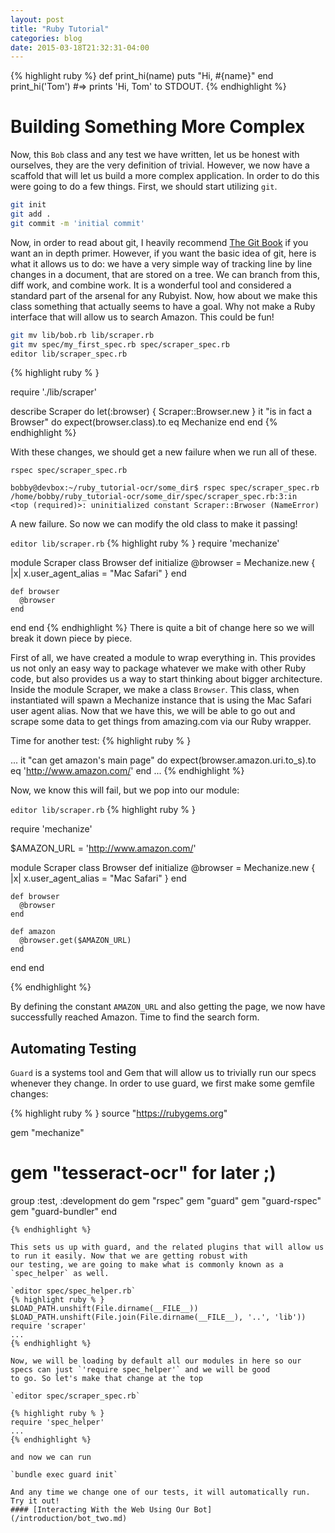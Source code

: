 ```yaml
---
layout: post
title: "Ruby Tutorial"
categories: blog
date: 2015-03-18T21:32:31-04:00
---
```


{% highlight ruby %}
def print_hi(name)
  puts "Hi, #{name}"
end
print_hi('Tom')
#=> prints 'Hi, Tom' to STDOUT.
{% endhighlight %}


# Building Something More Complex

Now, this `Bob` class and any test we have written, let us be honest with ourselves, they are the
very definition of trivial. However, we now have a scaffold that will let us build a more complex
application. In order to do this were going to do a few things. First, we should start utilizing
`git`. 

~~~BASH
git init
git add .
git commit -m 'initial commit'
~~~

Now, in order to read about git, I heavily recommend [The Git Book](http://www.gitbook.com) if you want an in
depth primer. However, if you want the basic idea of git, here is what it allows us to do:
we have a very simple way of tracking line by line changes in a document, that are stored on a
tree. We can branch from this, diff work, and combine work. It is a wonderful tool and considered
a standard part of the arsenal for any Rubyist. Now, how about we make this class something
that actually seems to have a goal. Why not make a Ruby interface that will allow us to search
Amazon. This could be fun!

~~~BASH
git mv lib/bob.rb lib/scraper.rb
git mv spec/my_first_spec.rb spec/scraper_spec.rb
editor lib/scraper_spec.rb
~~~
{% highlight ruby % }

require './lib/scraper'

describe Scraper do
  let(:browser) { Scraper::Browser.new }
  it "is in fact a Browser" do
    expect(browser.class).to eq Mechanize
  end
end
{% endhighlight %}

With these changes, we should get a new failure when we run all of these.

`rspec spec/scraper_spec.rb`

~~~
bobby@devbox:~/ruby_tutorial-ocr/some_dir$ rspec spec/scraper_spec.rb 
/home/bobby/ruby_tutorial-ocr/some_dir/spec/scraper_spec.rb:3:in 
<top (required)>: uninitialized constant Scraper::Brwoser (NameError)

~~~

A new failure. So now we can modify the old class to make it passing!

`editor lib/scraper.rb`
{% highlight ruby % }
require 'mechanize'

module Scraper 
  class Browser 
    def initialize
      @browser = Mechanize.new { |x| x.user_agent_alias = "Mac Safari" }
    end

    def browser
      @browser
    end
  end
end
{% endhighlight %}
There is quite a bit of change here so we will break it down piece by piece.

First of all, we have created a module to wrap everything in. This provides
us not only an easy way to package whatever we make with other Ruby code,
but also provides us a way to start thinking about bigger architecture.
Inside the module Scraper, we make a class `Browser`. This class, when instantiated will spawn
a Mechanize instance that is using the Mac Safari user agent alias. Now that we have this, we
will be able to go out and scrape some data to get things from amazing.com via our Ruby wrapper.

Time for another test:
{% highlight ruby % }

...
    it "can get amazon's main page" do
      expect(browser.amazon.uri.to_s).to eq 'http://www.amazon.com/'
    end
...
{% endhighlight %}

Now, we know this will fail, but we pop into our module:

`editor lib/scraper.rb`
{% highlight ruby % }

require 'mechanize'

$AMAZON_URL = 'http://www.amazon.com/'

module Scraper 
  class Browser 
    def initialize
      @browser = Mechanize.new { |x| x.user_agent_alias = "Mac Safari" }
    end

    def browser
      @browser
    end

    def amazon
      @browser.get($AMAZON_URL)
    end
  end
end

{% endhighlight %}

By defining the constant `AMAZON_URL` and also getting the page, we now have successfully reached
Amazon. Time to find the search form.

## Automating Testing
`Guard` is a systems tool and Gem that will allow us to trivially run our specs whenever they change. In order to use guard,
we first make some gemfile changes:

{% highlight ruby % }
source "https://rubygems.org"

gem "mechanize"
# gem "tesseract-ocr" for later ;)

group :test, :development do
  gem "rspec"
  gem "guard"
  gem "guard-rspec"
  gem "guard-bundler"
end

~~~
{% endhighlight %}

This sets us up with guard, and the related plugins that will allow us to run it easily. Now that we are getting robust with
our testing, we are going to make what is commonly known as a `spec_helper` as well.

`editor spec/spec_helper.rb`
{% highlight ruby % }
$LOAD_PATH.unshift(File.dirname(__FILE__))
$LOAD_PATH.unshift(File.join(File.dirname(__FILE__), '..', 'lib'))
require 'scraper'
...
{% endhighlight %}

Now, we will be loading by default all our modules in here so our specs can just `'require spec_helper'` and we will be good
to go. So let's make that change at the top

`editor spec/scraper_spec.rb`

{% highlight ruby % }
require 'spec_helper'
...
{% endhighlight %}

and now we can run

`bundle exec guard init`

And any time we change one of our tests, it will automatically run. Try it out!
#### [Interacting With the Web Using Our Bot](/introduction/bot_two.md)
